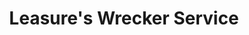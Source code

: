 ---
title: "Leasure's Wrecker Service"
url: /saluda/leasures-wrecker-service/
shop: Autowerkstatt
---